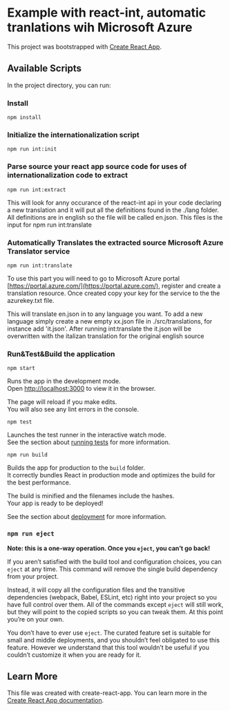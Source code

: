 # Example with react-int, automatic tranlations wih Microsoft Azure 

This project was bootstrapped with [Create React App](https://github.com/facebook/create-react-app).

## Available Scripts

In the project directory, you can run:

### Install
`npm install`

### Initialize the internationalization script
`npm run int:init`

### Parse source your react app source code for uses of internationalization code to extract
`npm run int:extract`

This will look for anny occurance of the react-int api in your code declaring a new translation and it will put all the definitions found in the ./lang folder. All definitions are in english so the file will be called en.json.   This files is the input for npm run int:translate

### Automatically Translates the extracted source Microsoft Azure Translator service
`npm run int:translate`

To use this part you will need to go to Microsoft Azure portal [https://portal.azure.com/](https://portal.azure.com/), 
register and create a translation resource. Once created copy your key for the service to the the azurekey.txt file.

This will translate en.json in to any language you want.  To add a new language simply create a new empty xx.json file in ./src/translations, for instance add 'it.json'.
After running int:translate  the it.json will be overwritten with the italizan translation for the original english source

### Run&Test&Build the application
`npm start`

Runs the app in the development mode.\
Open [http://localhost:3000](http://localhost:3000) to view it in the browser.

The page will reload if you make edits.\
You will also see any lint errors in the console.

`npm test`

Launches the test runner in the interactive watch mode.\
See the section about [running tests](https://facebook.github.io/create-react-app/docs/running-tests) for more information.

`npm run build`

Builds the app for production to the `build` folder.\
It correctly bundles React in production mode and optimizes the build for the best performance.

The build is minified and the filenames include the hashes.\
Your app is ready to be deployed!

See the section about [deployment](https://facebook.github.io/create-react-app/docs/deployment) for more information.

### `npm run eject`

**Note: this is a one-way operation. Once you `eject`, you can’t go back!**

If you aren’t satisfied with the build tool and configuration choices, you can `eject` at any time. This command will remove the single build dependency from your project.

Instead, it will copy all the configuration files and the transitive dependencies (webpack, Babel, ESLint, etc) right into your project so you have full control over them. All of the commands except `eject` will still work, but they will point to the copied scripts so you can tweak them. At this point you’re on your own.

You don’t have to ever use `eject`. The curated feature set is suitable for small and middle deployments, and you shouldn’t feel obligated to use this feature. However we understand that this tool wouldn’t be useful if you couldn’t customize it when you are ready for it.

## Learn More
This file was created with create-react-app.
You can learn more in the [Create React App documentation](https://facebook.github.io/create-react-app/docs/getting-started).


